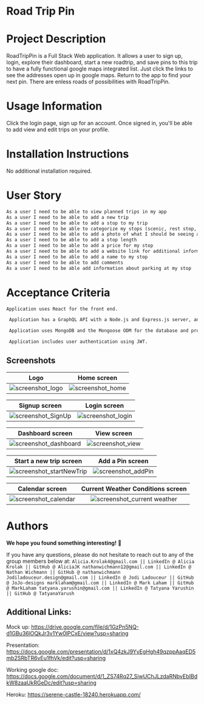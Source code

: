 # Road Trip Pin

# Project Description
RoadTripPin is a Full Stack Web application. It allows a user to sign up, login, explore their dashboard, start a new roadtrip, and save pins to this trip to have a fully functional google maps integrated list. Just click the links to see the addresses open up in google maps. Return to the app to find your next pin. There are enless roads of possibilities with RoadTripPin. 

# Usage Information
Click the login page, sign up for an account. Once signed in, you'll be able to add view and edit trips on your profile. 

# Installation Instructions
No additional installation required.

# User Story

```md
As a user I need to be able to view planned trips in my app
As a user I need to be able to add a new trip
As a user I need to be able to add a stop to my trip 
As a user I need to be able to categorize my stops (scenic, rest stop, point of interest)
As a user I need to be able to add a photo of what I should be seeing at my stop
As a user I need to be able to add a stop length 
As a user I need to be able to add a price for my stop
As a user I need to be able to add a website link for additional information
As a user I need to be able to add a name to my stop  
As a user I need to be able to add comments
As a user I need to be able add information about parking at my stop

```

# Acceptance Criteria

```md
Application uses React for the front end.

 Application has a GraphQL API with a Node.js and Express.js server, and uses queries and mutations for retrieving, adding, updating, and deleting data.

 Application uses MongoDB and the Mongoose ODM for the database and protects sensitive API key information on the server.

 Application includes user authentication using JWT.

```

## Screenshots

Logo                       | Home screen 
:-------------------------:|:-------------------------:
![screenshot_logo](https://user-images.githubusercontent.com/70031550/128609829-bf46585f-03f7-4a29-b9f8-ece10b8dbcad.JPG)  |  ![screenshot_home](https://user-images.githubusercontent.com/70031550/128609233-194b562c-b124-4060-a73d-2cab9af4bd26.JPG)

Signup screen              |  Login screen
:-------------------------:|:-------------------------:
![screenshot_SignUp](https://user-images.githubusercontent.com/70031550/128609297-8dc3b102-e0a1-4285-8426-383550f5f216.JPG)  |  ![screenshot_login](https://user-images.githubusercontent.com/70031550/128609455-5808d0be-d5a5-465b-a2a9-1ec385a335c3.JPG)

Dashboard screen           | View screen 
:-------------------------:|:-------------------------:
![screenshot_dashboard](https://user-images.githubusercontent.com/70031550/128609252-f14aea9c-eaf5-4b15-8773-a5a96d799cc3.JPG)  |  ![screenshot_view](https://user-images.githubusercontent.com/70031550/128609311-c124570d-f184-4363-9d80-1a4da103840f.JPG)

Start a new trip screen    | Add a Pin screen 
:-------------------------:|:-------------------------:
![screenshot_startNewTrip](https://user-images.githubusercontent.com/70031550/128609305-d9f173b8-e334-4450-9d36-b56f96851fab.JPG)  |  ![screenshot_addPin](https://user-images.githubusercontent.com/70031550/128609236-c64d150f-8cc0-4690-925f-7bb0fee9485a.JPG)

Calendar screen    | Current Weather Conditions screen 
:-------------------------:|:-------------------------:
![screenshot_calendar](https://user-images.githubusercontent.com/70031550/128609242-300bd0c1-652b-437e-87f9-6863aca36cbf.JPG)  |  ![screenshot_current weather](https://user-images.githubusercontent.com/70031550/128609696-03b51c02-a881-4dbc-b723-4f1ef24dd115.JPG)

# Authors

**We hope you found something interesting!** :scroll:

If you have any questions, please do not hesitate to reach out to any of the group members below at:
`
Alicia.Krolak4@gmail.com || LinkedIn @ Alicia Krolak || GitHub @ AliciaJK
nathanwichmann12@gmail.com || LinkedIn @ Nathan Wichmann || GitHub @ nathanwichmann
Jodiladouceur.design@gmail.com || LinkedIn @ Jodi Ladouceur || GitHub @ JoJo-designs
marklaham@gmail.com || LinkedIn @ Mark Laham || GitHub @ MarkLaham
tatyana.yarushin@gmail.com || LinkedIn @ Tatyana Yarushin || GitHub @ TatyanaYarush
`

## Additional Links: 
Mock up:
https://drive.google.com/file/d/1GzPn5NQ-d1GBu36lOQkJr3v1Yw0lPCxE/view?usp=sharing

Presentation:
https://docs.google.com/presentation/d/1xQ4zkJ9YvEgHgh49qzppAaqED5mb2SRbTR6vEu1fhVk/edit?usp=sharing

Working google doc:
https://docs.google.com/document/d/1_ZS74Rq27_SiwUChJLzdaRNbvEbIBdkW8zaaUkRGeDc/edit?usp=sharing

Heroku: https://serene-castle-18240.herokuapp.com/


